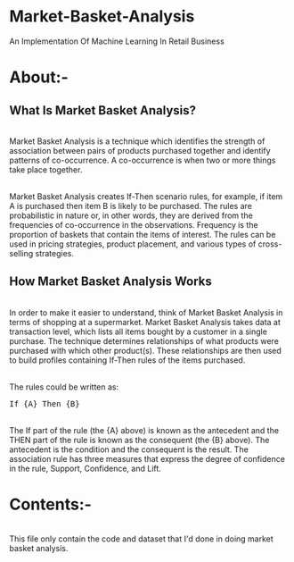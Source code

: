 # Market-Basket-Analysis
An Implementation Of Machine Learning In Retail Business

<h1>About:-</h1>
<h2>What Is Market Basket Analysis?</h2>
<br>Market Basket Analysis is a technique which identifies the strength of association between pairs of products purchased together and identify patterns of co-occurrence. A co-occurrence is when two or more things take place together.

<br>Market Basket Analysis creates If-Then scenario rules, for example, if item A is purchased then item B is likely to be purchased. The rules are probabilistic in nature or, in other words, they are derived from the frequencies of co-occurrence in the observations. Frequency is the proportion of baskets that contain the items of interest. The rules can be used in pricing strategies, product placement, and various types of cross-selling strategies.<br>

<h2>How Market Basket Analysis Works</h2>
<br>In order to make it easier to understand, think of Market Basket Analysis in terms of shopping at a supermarket. Market Basket Analysis takes data at transaction level, which lists all items bought by a customer in a single purchase. The technique determines relationships of what products were purchased with which other product(s). These relationships are then used to build profiles containing If-Then rules of the items purchased.<br>

<br>The rules could be written as:

<pre class="pre codeblock">If {A} Then {B}</pre>
<br>The If part of the rule (the {A} above) is known as the antecedent and the THEN part of the rule is known as the consequent (the {B} above). The antecedent is the condition and the consequent is the result. The association rule has three measures that express the degree of confidence in the rule, Support, Confidence, and Lift.



<h1><b>Contents:-</b></h1>
<br>This file only contain the code and dataset that I'd done in doing market basket analysis. 
